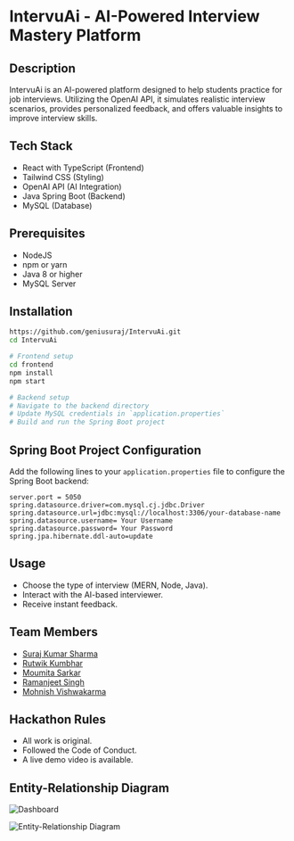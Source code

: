 # IntervuAi - AI-Powered Interview Mastery Platform

## Description

IntervuAi is an AI-powered platform designed to help students practice for job interviews. Utilizing the OpenAI API, it simulates realistic interview scenarios, provides personalized feedback, and offers valuable insights to improve interview skills.

## Tech Stack

- React with TypeScript (Frontend)
- Tailwind CSS (Styling)
- OpenAI API (AI Integration)
- Java Spring Boot (Backend)
- MySQL (Database)

## Prerequisites

- NodeJS
- npm or yarn
- Java 8 or higher
- MySQL Server

## Installation

```bash
https://github.com/geniusuraj/IntervuAi.git
cd IntervuAi

# Frontend setup
cd frontend
npm install
npm start

# Backend setup
# Navigate to the backend directory
# Update MySQL credentials in `application.properties`
# Build and run the Spring Boot project
```
## Spring Boot Project Configuration
Add the following lines to your `application.properties` file to configure the Spring Boot backend:
```base
server.port = 5050
spring.datasource.driver=com.mysql.cj.jdbc.Driver
spring.datasource.url=jdbc:mysql://localhost:3306/your-database-name
spring.datasource.username= Your Username
spring.datasource.password= Your Password
spring.jpa.hibernate.ddl-auto=update
```
## Usage
- Choose the type of interview (MERN, Node, Java).
- Interact with the AI-based interviewer.
- Receive instant feedback.

## Team Members

- [Suraj Kumar Sharma](https://github.com/geniusuraj)
- [Rutwik Kumbhar](https://github.com/fw23-0277)
- [Moumita Sarkar](https://github.com/MouS0926)
- [Ramanjeet Singh](https://github.com/gzbsingh)
- [Mohnish Vishwakarma](https://github.com/mohnish201)

## Hackathon Rules
- All work is original.
- Followed the Code of Conduct.
- A live demo video is available.

## Entity-Relationship Diagram

![Dashboard](https://github.com/geniusuraj/IntervuAi/blob/main/intervuai.png)

![Entity-Relationship Diagram](https://github.com/geniusuraj/IntervuAi/blob/main/Backend/ER-Daigram.png)
